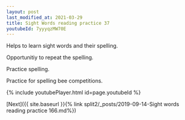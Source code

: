```yaml
---
layout: post
last_modified_at: 2021-03-29
title: Sight Words reading practice 37
youtubeId: 7yyyqzMW70E
---
```

 
 
Helps to learn sight words and their spelling.

Opportunitiy to repeat the spelling. 

Practice spelling. 
 
Practice for spelling bee competitions. 
 
{% include youtubePlayer.html id=page.youtubeId %}
 
 

[Next]({{ site.baseurl }}{% link  split2/_posts/2019-09-14-Sight words reading practice 166.md%})
 
